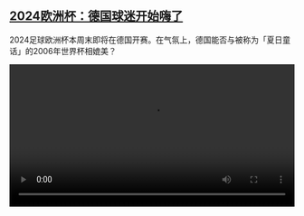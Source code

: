 <!--1718522224000-->
[2024欧洲杯：德国球迷开始嗨了](https://www.dw.com/zh/2024%E6%AC%A7%E6%B4%B2%E6%9D%AF%EF%BC%9A%E5%BE%B7%E5%9B%BD%E7%90%83%E8%BF%B7%E5%BC%80%E5%A7%8B%E5%97%A8%E4%BA%86/a-69343824)
------

<p>2024足球欧洲杯本周末即将在德国开赛。在气氛上，德国能否与被称为「夏日童话」的2006年世界杯相媲美？</small></p><video src="https://tvdownloaddw-a.akamaihd.net/Events/mp4/vdt_zh/2024/dwvgchi240612_emeuphor_01smw_AVC_1280x720.mp4" controls style="width:100%"></video>
